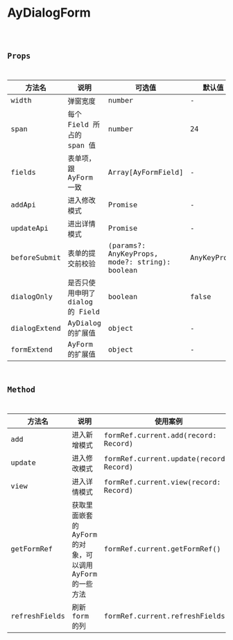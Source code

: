 # AyDialogForm

<code src="./AyDialogFormDemo.tsx" />

## Props

| 方法名       | 说明                             | 可选值                                         | 默认值      |
| ------------ | -------------------------------- | ---------------------------------------------- | ----------- |
| width        | 弹窗宽度                         | number                                         | -           |
| span         | 每个 Field 所占的 span 值        | number                                         | 24          |
| fields       | 表单项，跟 AyForm 一致           | Array[AyFormField]                             | -           |
| addApi       | 进入修改模式                     | Promise                                        | -           |
| updateApi    | 进出详情模式                     | Promise                                        | -           |
| beforeSubmit | 表单的提交前校验                 | (params?: AnyKeyProps, mode?: string): boolean | AnyKeyProps | - |
| dialogOnly   | 是否只使用申明了 dialog 的 Field | boolean                                        | false       |
| dialogExtend | AyDialog 的扩展值                | object                                         | -           |
| formExtend   | AyForm 的扩展值                  | object                                         | -           |

## Method

| 方法名        | 说明                                                     | 使用案例                               |
| ------------- | -------------------------------------------------------- | -------------------------------------- |
| add           | 进入新增模式                                             | formRef.current.add(record: Record)    |
| update        | 进入修改模式                                             | formRef.current.update(record: Record) |
| view          | 进入详情模式                                             | formRef.current.view(record: Record)   |
| getFormRef    | 获取里面嵌套的 AyForm 的对象，可以调用 AyForm 的一些方法 | formRef.current.getFormRef()           |
| refreshFields | 刷新 form 的列                                           | formRef.current.refreshFields()        |
